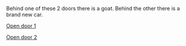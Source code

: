 Behind one of these 2 doors there is a goat. Behind the other there is a brand new car.

[Open door 1](door1.md)

[Open door 2](door2.md)